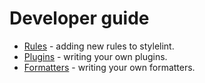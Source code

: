 # Developer guide

* [Rules](/docs/developer-guide/rules.md) - adding new rules to stylelint.
* [Plugins](/docs/developer-guide/plugins.md) - writing your own plugins.
* [Formatters](/docs/developer-guide/formatters.md) - writing your own formatters.
